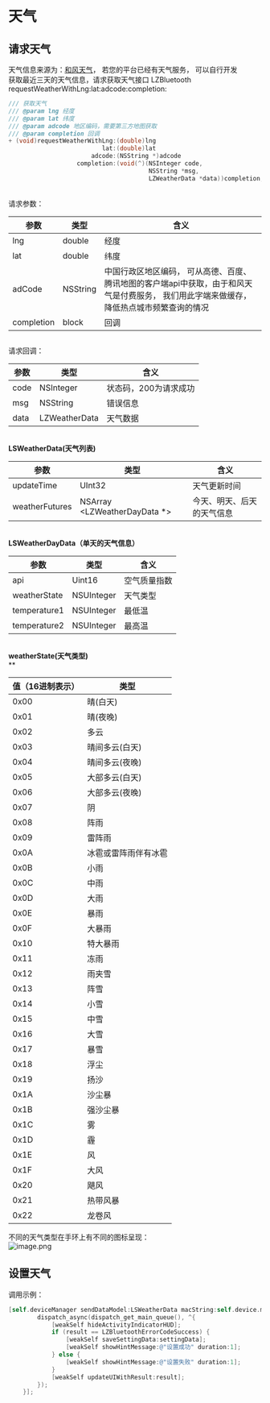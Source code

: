 <a name="KLYD7"></a>
# 天气
<a name="hYi1V"></a>
## 请求天气
天气信息来源为：[和风天气](https://dev.qweather.com/docs/api/weather/weather-now/)， 若您的平台已经有天气服务， 可以自行开发<br />获取最近三天的天气信息，请求获取天气接口 LZBluetooth requestWeatherWithLng:lat:adcode:completion:
```objectivec
/// 获取天气
/// @param lng 经度
/// @param lat 纬度
/// @param adcode 地区编码，需要第三方地图获取
/// @param completion 回调
+ (void)requestWeatherWithLng:(double)lng
                          lat:(double)lat
                       adcode:(NSString *)adcode
                   completion:(void(^)(NSInteger code, 
                                       NSString *msg, 
                                       LZWeatherData *data))completion;
```

<br />请求参数：

| 参数 | 类型 | 含义 |
| --- | --- | --- |
| lng | double | 经度 |
| lat | double | 纬度 |
| adCode | NSString | 中国行政区地区编码， 可从高德、百度、腾讯地图的客户端api中获取，由于和风天气是付费服务， 我们用此字端来做缓存，降低热点城市频繁查询的情况 |
| completion | block | 回调 |

<a name="5X5Kn"></a>
## 
请求回调：

| 参数 | 类型 | 含义 |
| --- | --- | --- |
| code | NSInteger | 状态码，200为请求成功 |
| msg | NSString | 错误信息 |
| data | LZWeatherData | 天气数据 |


<br />**LSWeatherData(天气列表)**

| 参数 | 类型 | 含义 |
| --- | --- | --- |
| updateTime | UInt32 | 天气更新时间 |
| weatherFutures | NSArray <LZWeatherDayData *> | 今天、明天、后天的天气信息 |


<br />**LSWeatherDayData（单天的天气信息）**

| 参数 | 类型 | 含义 |
| --- | --- | --- |
| api | Uint16 | 空气质量指数 |
| weatherState | NSUInteger | 天气类型 |
| temperature1 | NSUInteger | 最低温 |
| temperature2 | NSUInteger | 最高温 |


<br />**weatherState(天气类型)**<br />**

| 值（16进制表示） | 类型 |
| --- | --- |
| 0x00 | 晴(白天) |
| 0x01 | 晴(夜晚) |
| 0x02 | 多云 |
| 0x03 | 晴间多云(白天) |
| 0x04 | 晴间多云(夜晚) |
| 0x05 | 大部多云(白天) |
| 0x06 | 大部多云(夜晚) |
| 0x07 | 阴 |
| 0x08 | 阵雨 |
| 0x09 | 雷阵雨 |
| 0x0A | 冰雹或雷阵雨伴有冰雹 |
| 0x0B | 小雨 |
| 0x0C | 中雨 |
| 0x0D | 大雨 |
| 0x0E | 暴雨 |
| 0x0F | 大暴雨 |
| 0x10 | 特大暴雨 |
| 0x11 | 冻雨 |
| 0x12 | 雨夹雪 |
| 0x13 | 阵雪 |
| 0x14 | 小雪 |
| 0x15 | 中雪 |
| 0x16 | 大雪 |
| 0x17 | 暴雪 |
| 0x18 | 浮尘 |
| 0x19 | 扬沙 |
| 0x1A | 沙尘暴 |
| 0x1B | 强沙尘暴 |
| 0x1C | 雾 |
| 0x1D | 霾 |
| 0x1E | 风 |
| 0x1F | 大风 |
| 0x20 | 飓风 |
| 0x21 | 热带风暴 |
| 0x22 | 龙卷风 |

不同的天气类型在手环上有不同的图标呈现：<br />![image.png](https://cdn.nlark.com/yuque/0/2021/png/265997/1616062071075-f15ac64e-8c54-4f2d-b62a-97fb7e95ec61.png#align=left&display=inline&height=285&margin=%5Bobject%20Object%5D&name=image.png&originHeight=285&originWidth=485&size=31010&status=done&style=none&width=485)
<a name="yHIbV"></a>
## 设置天气
调用示例：
```objectivec
[self.deviceManager sendDataModel:LSWeatherData macString:self.device.mac completion:^(LZBluetoothErrorCode result, id resp) {
        dispatch_async(dispatch_get_main_queue(), ^{
            [weakSelf hideActivityIndicatorHUD];
            if (result == LZBluetoothErrorCodeSuccess) {
                [weakSelf saveSettingData:settingData];
                [weakSelf showHintMessage:@"设置成功" duration:1];
            } else {
                [weakSelf showHintMessage:@"设置失败" duration:1];
            }
            [weakSelf updateUIWithResult:result];
        });
    }];
```

